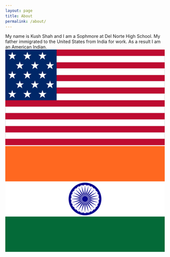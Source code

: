 ```yaml
---
layout: page
title: About
permalink: /about/
---
```


My name is Kush Shah and I am a Sophmore at Del Norte High School.
My father immigrated to the United States from India for work.
As a result I am an American Indian.
<img src="american_flag.webp" alt="American Flag">
<img src="indian_flag.png" alt="Indian Flag">